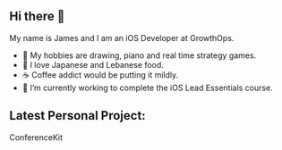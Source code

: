 ## Hi there 👋

My name is James and I am an iOS Developer at GrowthOps.

- 🎹 My hobbies are drawing, piano and real time strategy games.
- 🍣 I love Japanese and Lebanese food.
- ☕️ Coffee addict would be putting it mildly.
- 🌱 I’m currently working to complete the iOS Lead Essentials course.

## Latest Personal Project:
ConferenceKit
